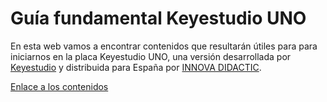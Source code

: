 # Guía fundamental Keyestudio UNO
En esta web vamos a encontrar contenidos que resultarán útiles para para iniciarnos en la placa Keyestudio UNO, una versión desarrollada por [Keyestudio](https://www.keyestudio.com/) y distribuida para España por [INNOVA DIDACTIC](https://shop.innovadidactic.com/es/).

[Enlace a los contenidos](https://fgcoca.github.io/Guia_fundamental_Keyestudio_UNO/)

